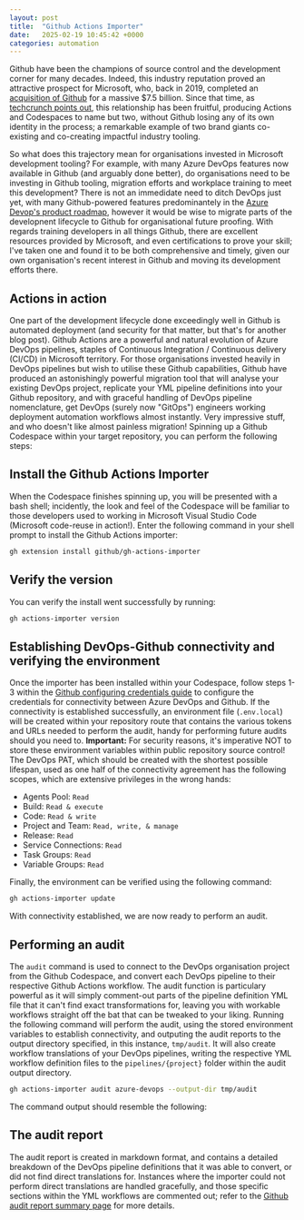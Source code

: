 ```yaml
---
layout: post
title:  "Github Actions Importer"
date:   2025-02-19 10:45:42 +0000
categories: automation
---
```

Github have been the champions of source control and the development corner for many decades. Indeed, this industry reputation proved an attractive prospect for Microsoft, who, back in 2019, completed an [acquisition of Github][mgh] for a massive $7.5 billion. Since that time, as [techcrunch points out][tc], this relationship has been fruitful, producing Actions and Codespaces to name but two, without Github losing any of its own identity in the process; a remarkable example of two brand giants co-existing and co-creating impactful industry tooling. 

So what does this trajectory mean for organisations invested in Microsoft development tooling? For example, with many Azure DevOps features now available in Github (and arguably done better), do organisations need to be investing in Github tooling, migration efforts and workplace training to meet this development? There is not an immedidate need to ditch DevOps just yet, with many Github-powered features predominantely in the [Azure Devop's product roadmap][rm], however it would be wise to migrate parts of the developnent lifecycle to Github for organisational future proofing. With regards training developers in all things Github, there are excellent resources provided by Microsoft, and even certifications to prove your skill; I've taken one and found it to be both comprehensive and timely, given our own organisation's recent interest in Github and moving its development efforts there. 

## Actions in action
One part of the development lifecycle done exceedingly well in Github is automated deployment (and security for that matter, but that's for another blog post). Github Actions are a powerful and natural evolution of Azure DevOps pipelines, staples of Continuous Integration / Continuous delivery (CI/CD) in Microsoft territory. For those organisations invested heavily in DevOps pipelines but wish to utilise these Github capabilities, Github have produced an astonishingly powerful migration tool that will analyse your existing DevOps project, replicate your YML pipeline definitions into your Github repository, and with graceful handling of DevOps pipeline nomenclature, get DevOps (surely now "GitOps") engineers working deployment automation workflows almost instantly. Very impressive stuff, and who doesn't like almost painless migration! Spinning up a Github Codespace within your target repository, you can perform the following steps:

## Install the Github Actions Importer

When the Codespace finishes spinning up, you will be presented with a bash shell; incidently, the look and feel of the Codespace will be familiar to those developers used to working in Microsoft Visual Studio Code (Microsoft code-reuse in action!). Enter the following command in your shell prompt to install the Github Actions importer:

```bash
gh extension install github/gh-actions-importer
```
## Verify the version

You can verify the install went successfully by running:

```bash
gh actions-importer version
```
## Establishing DevOps-Github connectivity and verifying the environment
Once the importer has been installed within your Codespace, follow steps 1-3 within the [Github configuring credentials guide][ghcc] to configure the credentials for connectivity between Azure DevOps and Github. If the connectivity is established successfully, an environment file (<code>.env.local</code>) will be created within your repository route that contains the various tokens and URLs needed to perform the audit, handy for performing future audits should you need to. <b>Important:</b> For security reasons, it's imperative NOT to store these environment variables within public repository source control! The DevOps PAT, which should be created with the shortest possible lifespan, used as one half of the connectivity agreement has the following scopes, which are extensive privileges in the wrong hands:

- Agents Pool: <code>Read</code>
- Build: <code>Read & execute</code>
- Code: <code>Read & write</code>
- Project and Team: <code>Read, write, & manage</code>
- Release: <code>Read</code>
- Service Connections: <code>Read</code>
- Task Groups: <code>Read</code>
- Variable Groups: <code>Read</code>

Finally, the environment can be verified using the following command:

```bash
gh actions-importer update
```
With connectivity established, we are now ready to perform an audit.

## Performing an audit
The <code>audit</code> command is used to connect to the DevOps organisation project from the Github Codespace, and convert each DevOps pipeline to their respective Github Actions workflow. The audit function is particulary powerful as it will simply comment-out parts of the pipeline definition YML file that it can't find exact transformations for, leaving you with workable workflows straight off the bat that can be tweaked to your liking. Running the following command will perform the audit, using the stored environment variables to establish connectivity, and outputing the audit reports to the output directory specified, in this instance, <code>tmp/audit</code>. It will also create workflow translations of your DevOps pipelines, writing the respective YML workflow definition files to the <code>pipelines/{project}</code> folder within the audit output directory.

```bash
gh actions-importer audit azure-devops --output-dir tmp/audit
```
The command output should resemble the following:




## The audit report
The audit report is created in markdown format, and contains a detailed breakdown of the DevOps pipeline definitions that it was able to convert, or did not find direct translations for. Instances where the importer could not perform direct translations are handled gracefully, and those specific sections within the YML workflows are commented out; refer to the [Github audit report summary page][ghars] for more details.

[ghcc]: https://github.com/actions/importer-labs/blob/main/azure_devops/1-configure.md#configuring-credentials
[ghars]: https://github.com/actions/importer-labs/blob/main/azure_devops/2-audit.md#review-audit-summary
[mgh]: https://blogs.microsoft.com/blog/2018/10/26/microsoft-completes-github-acquisition/
[tc]: https://techcrunch.com/2022/10/26/four-years-after-being-acquired-by-microsoft-github-keeps-doing-its-thing/
[rm]: https://learn.microsoft.com/en-us/azure/devops/release-notes/features-timeline
